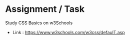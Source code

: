 # Assignment / Task

Study CSS Basics on w3Schools
- Link : https://www.w3schools.com/w3css/defaulT.asp
